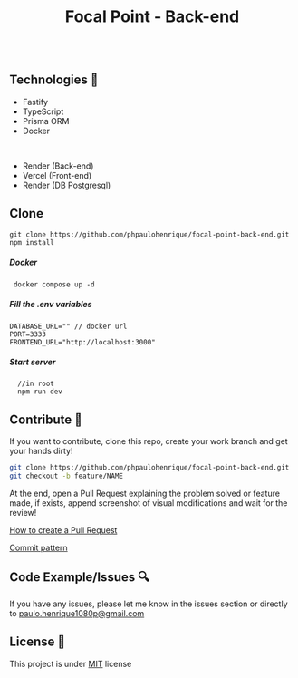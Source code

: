 <h1 align="center">Focal Point - Back-end</h1>


<br>
<br>


## Technologies 🔧

- Fastify
- TypeScript
- Prisma ORM
- Docker
<br>

- Render (Back-end)
- Vercel (Front-end)
- Render (DB Postgresql)



## Clone

```
git clone https://github.com/phpaulohenrique/focal-point-back-end.git
npm install
```

<h5>Docker</h5>

```
 docker compose up -d
```

<h5>Fill the .env variables</h5>

```
DATABASE_URL="" // docker url
PORT=3333
FRONTEND_URL="http://localhost:3000"
```

<h5>Start server</h5>

```
  //in root
  npm run dev
```





## Contribute 🚀

If you want to contribute, clone this repo, create your work branch and get your hands dirty!

```bash
git clone https://github.com/phpaulohenrique/focal-point-back-end.git
git checkout -b feature/NAME
```

 At the end, open a Pull Request explaining the problem solved or feature made, if exists, append screenshot of visual modifications and wait for the review!

[How to create a Pull Request](https://www.atlassian.com/br/git/tutorials/making-a-pull-request)

[Commit pattern](https://gist.github.com/joshbuchea/6f47e86d2510bce28f8e7f42ae84c716)


## Code Example/Issues 🔍

If you have any issues, please let me know in the issues section or directly to paulo.henrique1080p@gmail.com

## License 📃

This project is under [MIT](LICENSE) license

